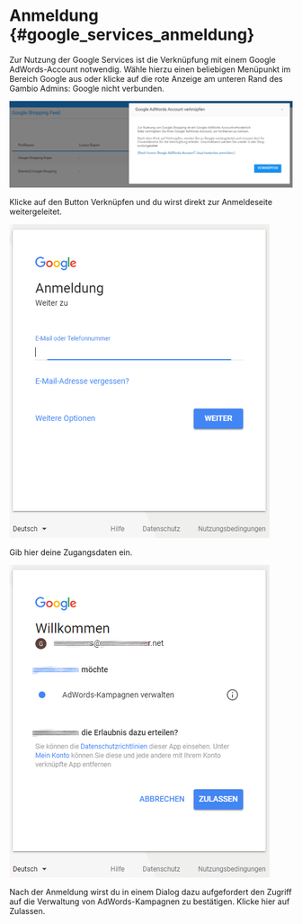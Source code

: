 # Anmeldung {#google_services_anmeldung}

Zur Nutzung der Google Services ist die Verknüpfung mit einem Google AdWords-Account notwendig. Wähle hierzu einen beliebigen Menüpunkt im Bereich Google aus oder klicke auf die rote Anzeige am unteren Rand des Gambio Admins: Google nicht verbunden.

![](Bilder/nichtVerknuepft.PNG "Auswahl eines Menüpunkts ohne Verknüpfung")

Klicke auf den Button Verknüpfen und du wirst direkt zur Anmeldeseite weitergeleitet.

![](Bilder/GoogleAnmeldung_.PNG "Eingabe der Zugangsdaten zum AdWords-Account bei Google")

Gib hier deine Zugangsdaten ein.

![](Bilder/nachGoogleAnmeldung_.PNG "Dialog nach Anmeldung")

Nach der Anmeldung wirst du in einem Dialog dazu aufgefordert den Zugriff auf die Verwaltung von AdWords-Kampagnen zu bestätigen. Klicke hier auf Zulassen.



